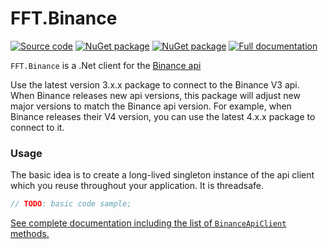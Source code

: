 # FFT.Binance

[![Source code](https://img.shields.io/static/v1?style=flat&label=&message=Source%20Code&logo=read-the-docs&color=informational)](https://github.com/FastFinTech/FFT.Binance)
[![NuGet
package](https://img.shields.io/nuget/v/FFT.Binance.svg)](https://nuget.org/packages/FFT.Binance)
[![NuGet
package](https://img.shields.io/nuget/v/FFT.Binance.svg)](https://nuget.org/packages/FFT.Binance.TickProviders)
[![Full documentation](https://img.shields.io/static/v1?style=flat&label=&message=Documentation&logo=read-the-docs&color=green)](https://fastfintech.github.io/FFT.Binance/)

`FFT.Binance` is a .Net client for the [Binance
api](https://github.com/binance/binance-spot-api-docs/blob/master/rest-api.md#general-api-information)

Use the latest version 3.x.x package to connect to the Binance V3 api. When Binance
releases new api versions, this package will adjust new major versions to match
the Binance api version. For example, when Binance releases their V4 version, you
can use the latest 4.x.x package to connect to it.

### Usage
The basic idea is to create a long-lived singleton instance of the api client
which you reuse throughout your application. It is threadsafe.

```csharp
// TODO: basic code sample;
```

[See complete documentation including the list of `BinanceApiClient` methods.](https://fastfintech.github.io/FFT.Binance/api/FFT.Binance.BinanceApiClient.html)